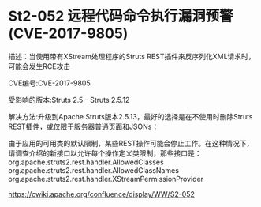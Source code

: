 
# St2-052 远程代码命令执行漏洞预警(CVE-2017-9805)

描述：当使用带有XStream处理程序的Struts REST插件来反序列化XML请求时，可能会发生RCE攻击 

CVE编号:CVE-2017-9805 

受影响的版本:Struts 2.5 - Struts 2.5.12

解决方法:升级到Apache Struts版本2.5.13，最好的选择是在不使用时删除Struts REST插件，或仅限于服务器普通页面和JSONs：

<constant name="struts.action.extension" value="xhtml,,json" />

由于应用的可用类的默认限制，某些REST操作可能会停止工作。在这种情况下，请调查介绍的新接口以允许每个操作定义类限制，那些接口是：
org.apache.struts2.rest.handler.AllowedClasses
org.apache.struts2.rest.handler.AllowedClassNames
org.apache.struts2.rest.handler.XStreamPermissionProvider

https://cwiki.apache.org/confluence/display/WW/S2-052

